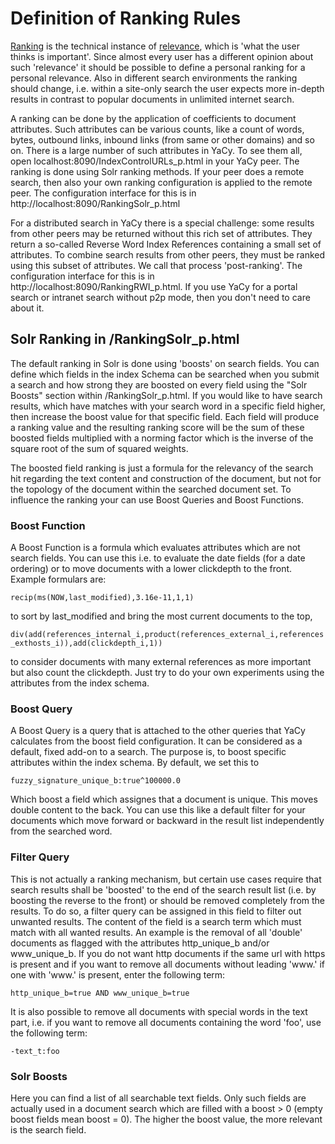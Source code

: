 # Definition of Ranking Rules

[Ranking](http://en.wikipedia.org/wiki/Ranking) is the technical instance of [relevance](https://en.wikipedia.org/wiki/Relevance), which is 'what the user thinks is important'. Since almost every user has a different opinion about such 'relevance' it should be possible to define a personal ranking for a personal relevance. Also in different search environments the ranking should change, i.e. within a site-only search the user expects more in-depth results in contrast to popular documents in unlimited internet search.

A ranking can be done by the application of coefficients to document attributes. Such attributes can be various counts, like a count of words, bytes, outbound links, inbound links (from same or other domains) and so on. There is a large number of such attributes in YaCy. To see them all, open localhost:8090/IndexControlURLs_p.html in your YaCy peer. The ranking is done using Solr ranking methods. If your peer does a remote search, then also your own ranking configuration is applied to the remote peer. The configuration interface for this is in http://localhost:8090/RankingSolr_p.html

For a distributed search in YaCy there is a special challenge: some results from other peers may be returned without this rich set of attributes. They return a so-called Reverse Word Index References containing a small set of attributes. To combine search results from other peers, they must be ranked using this subset of attributes. We call that process 'post-ranking'. The configuration interface for this is in http://localhost:8090/RankingRWI_p.html. If you use YaCy for a portal search or intranet search without p2p mode, then you don't need to care about it.


## Solr Ranking in /RankingSolr_p.html

The default ranking in Solr is done using 'boosts' on search fields. You can define which fields in the index Schema can be searched when you submit a search and how strong they are boosted on every field using the "Solr Boosts" section within /RankingSolr_p.html. If you would like to have search results, which have matches with your search word in a specific field higher, then increase the boost value for that specific field. Each field will produce a ranking value and the resulting ranking score will be the sum of these boosted fields multiplied with a norming factor which is the inverse of the square root of the sum of squared weights.

The boosted field ranking is just a formula for the relevancy of the search hit regarding the text content and construction of the document, but not for the topology of the document within the searched document set. To influence the ranking your can use Boost Queries and Boost Functions.


### Boost Function

A Boost Function is a formula which evaluates attributes which are not search fields. You can use this i.e. to evaluate the date fields (for a date ordering) or to move documents with a lower clickdepth to the front. Example formulars are:

`recip(ms(NOW,last_modified),3.16e-11,1,1)`

to sort by last_modified and bring the most current documents to the top,

`div(add(references_internal_i,product(references_external_i,references_exthosts_i)),add(clickdepth_i,1))`

to consider documents with many external references as more important but also count the clickdepth. Just try to do your own experiments using the attributes from the index schema.


### Boost Query

A Boost Query is a query that is attached to the other queries that YaCy calculates from the boost field configuration. It can be considered as a default, fixed add-on to a search. The purpose is, to boost specific attributes within the index schema. By default, we set this to

`fuzzy_signature_unique_b:true^100000.0`

Which boost a field which assignes that a document is unique. This moves double content to the back. You can use this like a default filter for your documents which move forward or backward in the result list independently from the searched word.


### Filter Query

This is not actually a ranking mechanism, but certain use cases require that search results shall be 'boosted' to the end of the search result list (i.e. by boosting the reverse to the front) or should be removed completely from the results. To do so, a filter query can be assigned in this field to filter out unwanted results. The content of the field is a search term which must match with all wanted results. An example is the removal of all 'double' documents as flagged with the attributes http_unique_b and/or www_unique_b. If you do not want http documents if the same url with https is present and if you want to remove all documents without leading 'www.' if one with 'www.' is present, enter the following term:

`http_unique_b=true AND www_unique_b=true`

It is also possible to remove all documents with special words in the text part, i.e. if you want to remove all documents containing the word 'foo', use the following term:

`-text_t:foo`


### Solr Boosts

Here you can find a list of all searchable text fields. Only such fields are actually used in a document search which are filled with a boost > 0 (empty boost fields mean boost = 0). The higher the boost value, the more relevant is the search field.


